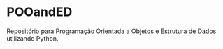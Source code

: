 # POOandED
Repositório para Programação Orientada a Objetos e Estrutura de Dados utilizando Python.

